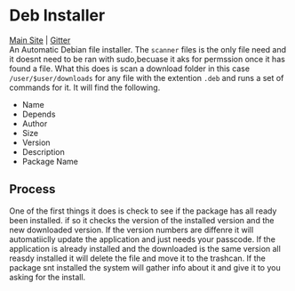 # Deb Installer
[Main Site](http://PolarComputersInc.com) | [Gitter](https://gitter.im/Polar-OS/Deb-Installer) <br>
An Automatic Debian file installer. The `scanner` files is the only file need and it doesnt need to be ran with sudo,becuase it aks for permssion once it has found a file. What this does is scan a download folder in this case `/user/$user/downloads` for any file with the extention `.deb` and runs a set of commands for it. It will find the following.
  - Name
  - Depends
  - Author
  - Size
  - Version
  - Description
  - Package Name
  
## Process
One of the first things it does is check to see if the package has all ready been installed. if so it checks the version of the installed version and the new downloaded version. If the version numbers are diffenre it will automatiiclly update the application and just needs your passcode. If the application is already installed and the downloaded is the same version all reasdy installed it will delete the file and move it to the trashcan. If the package snt installed the system will gather info about it and give it to you asking for the install.
